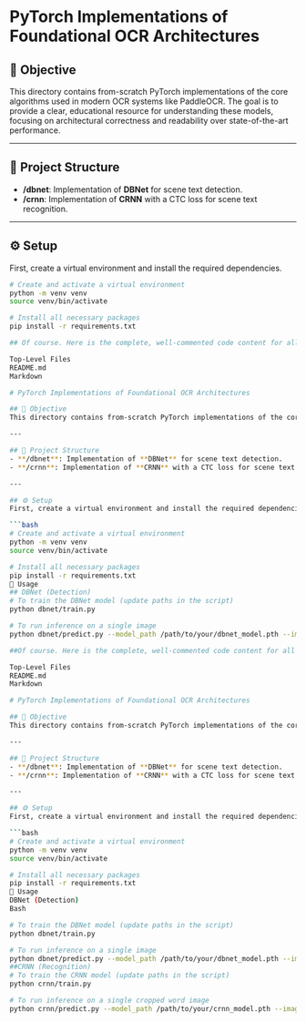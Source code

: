 # PyTorch Implementations of Foundational OCR Architectures

## 🎯 Objective
This directory contains from-scratch PyTorch implementations of the core algorithms used in modern OCR systems like PaddleOCR. The goal is to provide a clear, educational resource for understanding these models, focusing on architectural correctness and readability over state-of-the-art performance.

---

## 📂 Project Structure
- **/dbnet**: Implementation of **DBNet** for scene text detection.
- **/crnn**: Implementation of **CRNN** with a CTC loss for scene text recognition.

---

## ⚙️ Setup
First, create a virtual environment and install the required dependencies.

```bash
# Create and activate a virtual environment
python -m venv venv
source venv/bin/activate

# Install all necessary packages
pip install -r requirements.txt

## Of course. Here is the complete, well-commented code content for all the files in the Paper Implementation with Pytorch directory.

Top-Level Files
README.md
Markdown

# PyTorch Implementations of Foundational OCR Architectures

## 🎯 Objective
This directory contains from-scratch PyTorch implementations of the core algorithms used in modern OCR systems like PaddleOCR. The goal is to provide a clear, educational resource for understanding these models, focusing on architectural correctness and readability over state-of-the-art performance.

---

## 📂 Project Structure
- **/dbnet**: Implementation of **DBNet** for scene text detection.
- **/crnn**: Implementation of **CRNN** with a CTC loss for scene text recognition.

---

## ⚙️ Setup
First, create a virtual environment and install the required dependencies.

```bash
# Create and activate a virtual environment
python -m venv venv
source venv/bin/activate

# Install all necessary packages
pip install -r requirements.txt
🚀 Usage
## DBNet (Detection)
# To train the DBNet model (update paths in the script)
python dbnet/train.py

# To run inference on a single image
python dbnet/predict.py --model_path /path/to/your/dbnet_model.pth --image_path /path/to/your/image.jpg

##Of course. Here is the complete, well-commented code content for all the files in the Paper Implementation with Pytorch directory.

Top-Level Files
README.md
Markdown

# PyTorch Implementations of Foundational OCR Architectures

## 🎯 Objective
This directory contains from-scratch PyTorch implementations of the core algorithms used in modern OCR systems like PaddleOCR. The goal is to provide a clear, educational resource for understanding these models, focusing on architectural correctness and readability over state-of-the-art performance.

---

## 📂 Project Structure
- **/dbnet**: Implementation of **DBNet** for scene text detection.
- **/crnn**: Implementation of **CRNN** with a CTC loss for scene text recognition.

---

## ⚙️ Setup
First, create a virtual environment and install the required dependencies.

```bash
# Create and activate a virtual environment
python -m venv venv
source venv/bin/activate

# Install all necessary packages
pip install -r requirements.txt
🚀 Usage
DBNet (Detection)
Bash

# To train the DBNet model (update paths in the script)
python dbnet/train.py

# To run inference on a single image
python dbnet/predict.py --model_path /path/to/your/dbnet_model.pth --image_path /path/to/your/image.jpg
##CRNN (Recognition)
# To train the CRNN model (update paths in the script)
python crnn/train.py

# To run inference on a single cropped word image
python crnn/predict.py --model_path /path/to/your/crnn_model.pth --image_path /path/to/your/word.png
